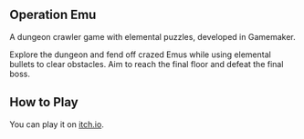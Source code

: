 ## Operation Emu
A dungeon crawler game with elemental puzzles, developed in Gamemaker.

Explore the dungeon and fend off crazed Emus while using elemental bullets to clear obstacles. Aim to reach the final floor and defeat the final boss.

## How to Play
You can play it on [itch.io](https://zrei-iii.itch.io/operation-emu).
